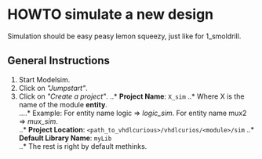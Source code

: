 # HOWTO simulate a new design

Simulation should be easy peasy lemon squeezy, just like for 1_smoldrill.  

## General Instructions

1. Start Modelsim.
2. Click on *"Jumpstart"*.
3. Click on *"Create a project"*.
  ..* **Project Name**: `X_sim`
  ..* Where X is the name of the module **entity**.  
  ....* Example: For entity name logic => *logic_sim*. For entity name mux2 => *mux_sim*.  
  ..* **Project Location**: `<path_to_vhdlcurious>/vhdlcurios/<module>/sim`
  ..* **Default Library Name**: `myLib`  
  ..* The rest is right by default methinks.